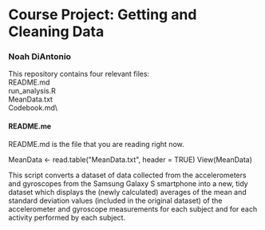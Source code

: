 # Course Project: Getting and Cleaning Data
### Noah DiAntonio


This repository contains four relevant files:\
README.md\
run_analysis.R\
MeanData.txt\
Codebook.md\


#### README.me
README.md is the file that you are reading right now.




MeanData <- read.table("MeanData.txt", header = TRUE)
View(MeanData)


This script converts a dataset of data collected from the accelerometers and gyroscopes from the Samsung Galaxy S smartphone into a new, tidy dataset which displays the (newly calculated) averages of the mean and standard deviation values (included in the original dataset) of the accelerometer and gyroscope measurements for each subject and for each activity performed by each subject.
